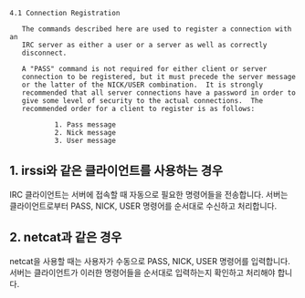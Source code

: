 ```
4.1 Connection Registration

   The commands described here are used to register a connection with an
   IRC server as either a user or a server as well as correctly
   disconnect.

   A "PASS" command is not required for either client or server
   connection to be registered, but it must precede the server message
   or the latter of the NICK/USER combination.  It is strongly
   recommended that all server connections have a password in order to
   give some level of security to the actual connections.  The
   recommended order for a client to register is as follows:

           1. Pass message
           2. Nick message
           3. User message
```

## 1. irssi와 같은 클라이언트를 사용하는 경우
IRC 클라이언트는 서버에 접속할 때 자동으로 필요한 명령어들을 전송합니다. 서버는 클라이언트로부터 PASS, NICK, USER 명령어를 순서대로 수신하고 처리합니다.

## 2. netcat과 같은 경우
netcat을 사용할 때는 사용자가 수동으로 PASS, NICK, USER 명령어를 입력합니다. 서버는 클라이언트가 이러한 명령어들을 순서대로 입력하는지 확인하고 처리해야 합니다.
